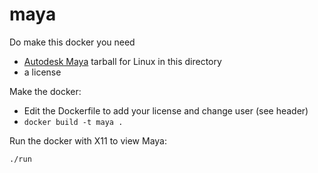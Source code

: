# maya
Do make this docker you need

* [Autodesk Maya](https://www.autodesk.com/products/maya/overview) tarball for Linux in this directory
* a license

Make the docker:

* Edit the Dockerfile to add your license and change user (see header)
* `docker build -t maya .`

Run the docker with X11 to view Maya:

   `./run`
